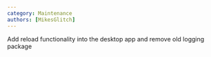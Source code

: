 ```yaml
---
category: Maintenance
authors: [MikesGlitch]
---
```


Add reload functionality into the desktop app and remove old logging package
